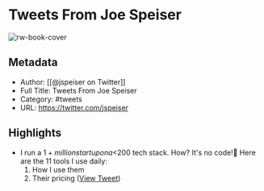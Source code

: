 # Tweets From Joe Speiser

![rw-book-cover](https://pbs.twimg.com/profile_images/1744822892762722304/D1azAYSc.jpg)

## Metadata
- Author: [[@jspeiser on Twitter]]
- Full Title: Tweets From Joe Speiser
- Category: #tweets
- URL: https://twitter.com/jspeiser

## Highlights
- I run a $1+ million startup on a <$200 tech stack.
  How? 
  It's no code!🚀
  Here are the 11 tools I use daily:
  1. How I use them 
  2. Their pricing ([View Tweet](https://twitter.com/jspeiser/status/1584986977069400065))
